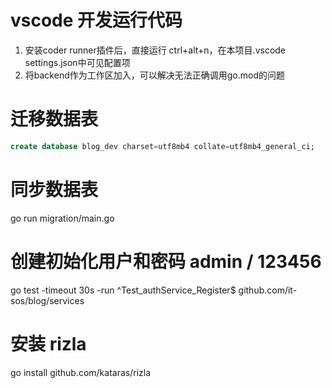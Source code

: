 # vscode 开发运行代码
1. 安装coder runner插件后，直接运行 ctrl+alt+n，在本项目.vscode settings.json中可见配置项
1. 将backend作为工作区加入，可以解决无法正确调用go.mod的问题

# 迁移数据表
```sql
create database blog_dev charset=utf8mb4 collate=utf8mb4_general_ci;
```

# 同步数据表
go run migration/main.go

# 创建初始化用户和密码 admin / 123456
go test -timeout 30s -run ^Test_authService_Register$ github.com/it-sos/blog/services


# 安装 rizla
go install github.com/kataras/rizla
